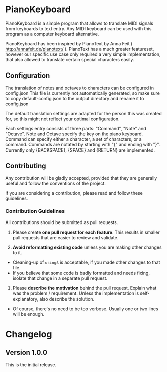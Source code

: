 # PianoKeyboard
PianoKeyboard is a simple program that allows to translate MIDI signals from keyboards to text entry. 
Aby MIDI keyboard can be used with this program as a computer keyboard alternative. 

PianoKeyboard has been inspired by PianoText by Anna Feit ( http://annafeit.de/pianotext/ ). PianoText has a much greater featureset, 
however our specific use case only required a very simple implementation, that also allowed to translate certain special characters easily.

## Configuration
The translation of notes and octaves to characters can be configured in config.json
This file is currently not automatically generated, so make sure to copy default-config.json to the output directory and rename it to config.json 

The default translation settings are adapted for the person this was created for, so this might not reflect your optimal configuration.

Each settings entry consists of three parts: "Command", "Note" and "Octave". Note and Octave specify the key on the piano keyboard. 
Command can specify either a character, a set of characters, or a command. Commands are notated by starting with "{" and ending with "}".
Currently only {BACKSPACE}, {SPACE} and {RETURN} are implemented. 

## Contributing

 Any contribution will
be gladly accepted, provided that they are generally useful and follow the
conventions of the project.

If you are considering a contribution, please read and follow these guidelines.

### Contribution Guidelines
All contributions should be submitted as pull requests.

1. Please create **one pull request for each feature**. This results in smaller pull requests that are easier to review and validate.

1. **Avoid reformatting existing code** unless you are making other changes to it.
  * Cleaning-up of `using`s is acceptable, if you made other changes to that file.
  * If you believe that some code is badly formatted and needs fixing, isolate that change in a separate pull request.

1. Please **describe the motivation** behind the pull request. Explain what was the problem / requirement. Unless the implementation is self-explanatory, also describe the solution.
  * Of course, there's no need to be too verbose. Usually one or two lines will be enough.


# Changelog

## Version 1.0.0
This is the initial release. 